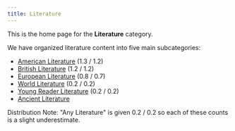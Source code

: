 ```yaml
---
title: Literature
---
```


This is the home page for the **Literature** category.

We have organized literature content into five main subcategories:

- [American Literature](united-states/index.html) (1.3 / 1.2)
- [British Literature](britain/index.html) (1.2 / 1.2)
- [European Literature](european/index.html) (0.8 / 0.7)
- [World Literature](world/index.html) (0.2 / 0.2)
- [Young Reader Literature](young-reader/index.html) (0.2 / 0.2)
- [Ancient Literature](ancient/index.html)

Distribution Note: "Any Literature" is given 0.2 / 0.2 so each of these counts is a slight underestimate.
